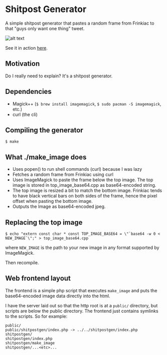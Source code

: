# Shitpost Generator

A simple shitpost generator that pastes a random frame from Frinkiac to that "guys only want one thing" tweet.

![alt text](https://i.imgur.com/qWgxdkZ.jpg "Brilliant.")

See it in action [here](http://gash.ca/guys/).


## Motivation

Do I really need to explain? It's a shitpost generator.


## Dependencies

- Magick++ (`$ brew install imagemagick`, `$ sudo pacman -S imagemagick`, etc.)
- curl (the cli)

## Compiling the generator

`$ make`

## What ./make_image does

- Uses popen() to run shell commands (curl) because I was lazy
- Fetches a random frame from Frinkiac using curl
- Uses ImageMagick to paste the frame below the top image. The top image is stored in top_image_base64.cpp as base64-encoded string.
- The top image is resized a bit to match the bottom image. Frinkiac tends to have black vertical bars on both sides of the frame, hence the pixel offset when pasting the bottom image.
- Outputs the Image as base64-encoded jpeg.

## Replacing the top image

```$ echo "extern const char * const TOP_IMAGE_BASE64 = \"`base64 -w 0 < NEW_IMAGE`\";" > top_image_base64.cpp```

where `NEW_IMAGE` is the path to your new image in any format supported by ImageMagick.

Then recompile.


## Web frontend layout

The frontend is a simple php script that executes `make_image` and puts the base64-encoded image data directly into the html.

I have the server laid out so that the http root is at a `public/` directory, but scripts are below the public directory. The frontend just contains symlinks to the scripts. So for example:

    public/
    public/shitpostgen/index.php -> ../../shitpostgen/index.php
    shitpostgen/
    shitpostgen/index.php
    shitpostgen/make_image
    shitpostgen/...<etc>...


